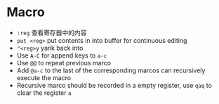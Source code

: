 # Macro
* `:reg` 查看寄存器中的内容
* `put <reg>` put contents in <reg> into buffer for continuous editing
* `"<reg>y` yank back into <reg>
* Use `A-C` for append keys to `a-c`
* Use `@@` to repeat previous marco
* Add `@a-c` to the last of the corresponding marcos can recursively execute the macro
* Recursive marco should be recorded in a empty register, use `qaq` to clear the register `a`
